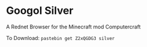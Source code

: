 Googol Silver
=============

A Rednet Browser for the Minecraft mod Computercraft

To Download:
```pastebin get Z2xQGDG3 silver```
